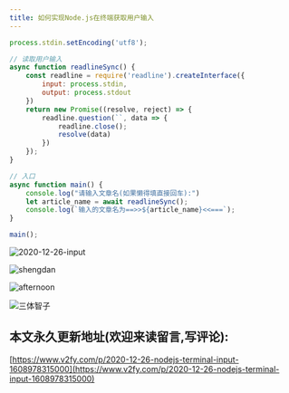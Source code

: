```yaml
---
title: 如何实现Node.js在终端获取用户输入
---
```



```js
process.stdin.setEncoding('utf8');

// 读取用户输入
async function readlineSync() {
    const readline = require('readline').createInterface({
        input: process.stdin,
        output: process.stdout
    })
    return new Promise((resolve, reject) => {
        readline.question(``, data => {
            readline.close();
            resolve(data)
        })
    });
}

// 入口
async function main() {
    console.log("请输入文章名(如果懒得填直接回车):")
    let article_name = await readlineSync();
    console.log(`输入的文章名为==>>${article_name}<<===`);
}

main();
```



![2020-12-26-input](https://www.v2fy.com/asset/0i/jikemiji/jikemiji-md/2020-12-26-nodejs-terminal-input-1608978315000.assets/2020-12-26-input.gif)







![shengdan](https://www.v2fy.com/asset/0i/jikemiji/jikemiji-md/2020-12-26-nodejs-terminal-input-1608978315000.assets/shengdan.jpg)



![afternoon](https://www.v2fy.com/asset/0i/jikemiji/jikemiji-md/2020-12-26-nodejs-terminal-input-1608978315000.assets/afternoon.jpg)

![三体智子](https://www.v2fy.com/asset/0i/jikemiji/jikemiji-md/2020-12-26-nodejs-terminal-input-1608978315000.assets/%E4%B8%89%E4%BD%93%E6%99%BA%E5%AD%90.jpg)

## 本文永久更新地址(欢迎来读留言,写评论):
[https://www.v2fy.com/p/2020-12-26-nodejs-terminal-input-1608978315000](https://www.v2fy.com/p/2020-12-26-nodejs-terminal-input-1608978315000)
